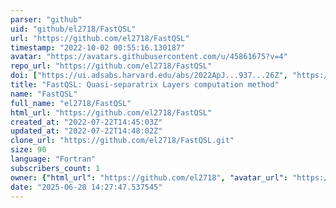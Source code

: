 ```yaml
---
parser: "github"
uid: "github/el2718/FastQSL"
url: "https://github.com/el2718/FastQSL"
timestamp: "2022-10-02 00:55:16.130187"
avatar: "https://avatars.githubusercontent.com/u/45861675?v=4"
repo_url: "https://github.com/el2718/FastQSL"
doi: ["https://ui.adsabs.harvard.edu/abs/2022ApJ...937...26Z", "https://ui.adsabs.harvard.edu/abs/2022ascl.soft09020Z/abstract"]
title: "FastQSL: Quasi-separatrix Layers computation method"
name: "FastQSL"
full_name: "el2718/FastQSL"
html_url: "https://github.com/el2718/FastQSL"
created_at: "2022-07-22T14:45:03Z"
updated_at: "2022-07-22T14:48:02Z"
clone_url: "https://github.com/el2718/FastQSL.git"
size: 90
language: "Fortran"
subscribers_count: 1
owner: {"html_url": "https://github.com/el2718", "avatar_url": "https://avatars.githubusercontent.com/u/45861675?v=4", "login": "el2718", "type": "User"}
date: "2025-06-28 14:27:47.537545"
---
```

